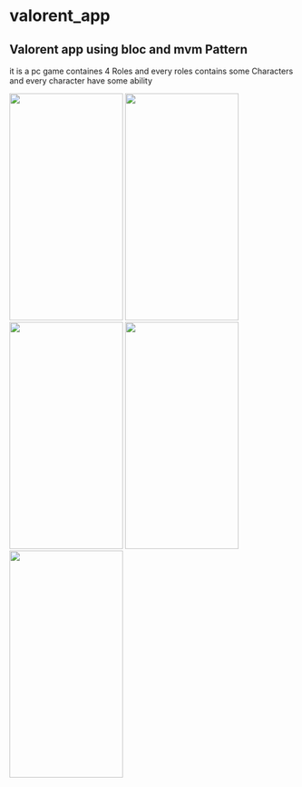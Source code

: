 # valorent_app

## Valorent app using bloc and mvm Pattern
it is a pc game containes 4 Roles and every roles contains some Characters and every character have some ability


<img src="https://github.com/ibrahim-59/valorent_app/assets/116106936/b22800f1-780c-48e9-bfbb-05eab8010edf" width="200" height="400">
<img src="https://github.com/ibrahim-59/valorent_app/assets/116106936/38dd57be-e1cb-4db2-ac64-791981a9ff79" width="200" height="400">
<img src="https://github.com/ibrahim-59/valorent_app/assets/116106936/1323f17d-44ef-4ce2-a03b-a77c5ffd33d8" width="200" height="400">
<img src="https://github.com/ibrahim-59/valorent_app/assets/116106936/1a4110d0-4361-47a5-83c3-ae2dfbddf2c8" width="200" height="400">
<img src="https://github.com/ibrahim-59/valorent_app/assets/116106936/fdbd12b8-6aee-4d20-9d6e-2dd1f9747ebe" width="200" height="400">





